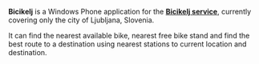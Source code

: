 
**Bicikelj** is a Windows Phone application for the **[Bicikelj service](http://www.bicikelj.si)**, currently covering only the city of Ljubljana, Slovenia.

It can find the nearest available bike, nearest free bike stand and find the best route to a destination using nearest stations to current location and destination.